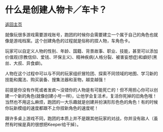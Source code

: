 # 什么是创建人物卡／车卡？
[返回主页](index.md)

就像玩很多游戏需要游戏账号，跑团的时候你会需要建立一个属于自己的角色也就像是游戏档案。这个创建角色的过程就是俗称的捏人物，车角色卡。

玩家可以自定义人物的性别、年龄、国籍、背景故事、职业、技能，甚至可以添加价值观(宗教信仰、爱钱、环保主义)、精神疾病(人格分裂、被害妄想症)和癖好(黑丝、大叔、异食癖)。

人物在这个过程中可以与不同的玩家组织冒险团、探索不同领域的地图、学习新的技能和魔法、购买装备、搜集法器和圣物，越变越强！

前提是你没有作死或者发疯～没错你的人物是有可能死亡的！但不用担心你可以创建一个新的角色(就像创建小号一样)，让他学会复活术，复活你死掉的旧角色哦！当然也不用这么麻烦，跑团的一大乐趣就是创建并扮演形形色色的角色！有的时候你玩新模组的速度都跟不上你捏新角色的速度呢！

跟许多桌上游戏不同，跑团的本质上并不是跟其他玩家的对战，你并没有敌人（虽然有时候是真的很想把Keeper给干掉）。
